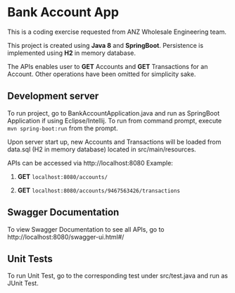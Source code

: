 # Bank Account App

This is a coding exercise requested from ANZ Wholesale Engineering team.

This project is created using <b>Java 8</b> and <b>SpringBoot</b>. Persistence is implemented using <b>H2</b> in memory database.

The APIs enables user to <b>GET</b> Accounts and <b>GET</b> Transactions for an Account. Other operations have been omitted for simplicity sake.

## Development server

To run project, go to BankAccountApplication.java and run as SpringBoot Application if using Eclipse/Intellij. To run from command prompt, execute `mvn spring-boot:run` from the prompt. 

Upon server start up, new Accounts and Transactions will be loaded from data.sql (H2 in memory database) located in src/main/resources.

APIs can be accessed via http://localhost:8080
Example:

1) <b>GET</b>
`localhost:8080/accounts/`

2) <b>GET</b> 
`localhost:8080/accounts/9467563426/transactions`

## Swagger Documentation

To view Swagger Documentation to see all APIs, go to 
http://localhost:8080/swagger-ui.html#/ 

## Unit Tests

To run Unit Test, go to the corresponding test under src/test.java and run as JUnit Test. 